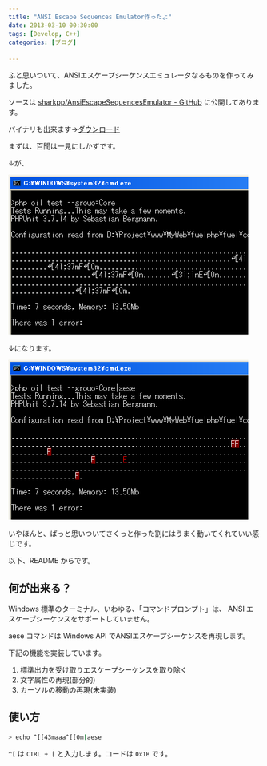 ```yaml
---
title: "ANSI Escape Sequences Emulator作ったよ"
date: 2013-03-10 00:30:00
tags: [Develop, C++]
categories: [ブログ]

---
```


ふと思いついて、ANSIエスケープシーケンスエミュレータなるものを作ってみました。

ソースは [sharkpp/AnsiEscapeSequencesEmulator - GitHub][1] に公開してあります。

 [1]: https://github.com/sharkpp/AnsiEscapeSequencesEmulator

バイナリも出来ます→[ダウンロード][2]

 [2]: /files/aese_20130310_r2402.zip

まずは、百聞は一見にしかずです。

↓が、

[![aese適用前][3]][4]

 [3]: /images/2013_0310_aese_before_s.png
 [4]: /images/2013_0310_aese_before.png

↓になります。

[![aese適用後][5]][6]

 [5]: /images/2013_0310_aese_after_s.png
 [6]: /images/2013_0310_aese_after.png

いやほんと、ぱっと思いついてさくっと作った割にはうまく動いてくれていい感じです。

以下、README からです。

## 何が出来る？

Windows 標準のターミナル、いわゆる、「コマンドプロンプト」は、 ANSI エスケープシーケンスをサポートしていません。

aese コマンドは Windows API でANSIエスケープシーケンスを再現します。

下記の機能を実装しています。

  1. 標準出力を受け取りエスケープシーケンスを取り除く
  2. 文字属性の再現(部分的)
  3. カーソルの移動の再現(未実装)

## 使い方

```bash
> echo ^[[43maaa^[[0m|aese
```

`^[` は `CTRL + [` と入力します。コードは `0x1B` です。
